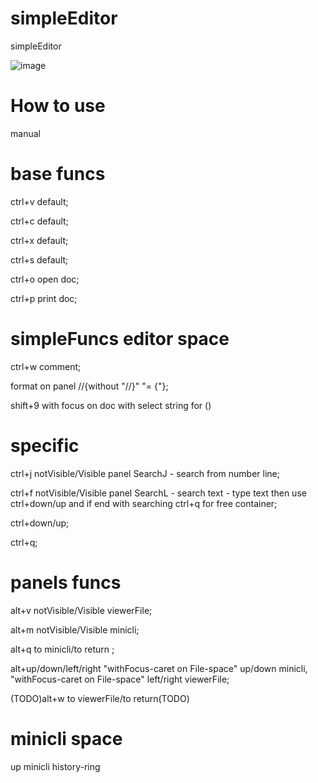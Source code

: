# simpleEditor
simpleEditor

![image](https://github.com/user-attachments/assets/1a4000b6-d2f4-499b-a465-3d1ee8f43ea6)




# How to use
manual

# base funcs

ctrl+v default;

ctrl+c default;

ctrl+x default;

ctrl+s default;

ctrl+o open doc;

ctrl+p print doc;

# simpleFuncs editor space

ctrl+w comment;

format on panel //{without "//}" "= {"};

shift+9 with focus on doc with select string for ()



# specific

ctrl+j notVisible/Visible panel SearchJ - search from number line;

ctrl+f notVisible/Visible panel SearchL - search text - type text then use ctrl+down/up and if end with searching ctrl+q for free container;

ctrl+down/up;

ctrl+q;




# panels funcs

alt+v notVisible/Visible viewerFile;

alt+m notVisible/Visible minicli;

alt+q to minicli/to return ;

alt+up/down/left/right "withFocus-caret on File-space" up/down minicli, "withFocus-caret on File-space" left/right viewerFile;

(TODO)alt+w to viewerFile/to return(TODO)

# minicli space

up minicli history-ring
